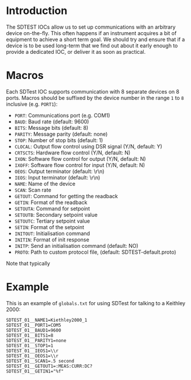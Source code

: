 # Introduction

The SDTEST IOCs allow us to set up communications with an arbitrary device on-the-fly. This often happens if an instrument acquires a bit of equipment to achieve a short term goal. We should try and ensure that if a device is to be used long-term that we find out about it early enough to provide a dedicated IOC, or deliver it as soon as practical.

# Macros

Each SDTest IOC supports communication with 8 separate devices on 8 ports. Macros should be suffixed by the device number in the range `1` to `8` inclusive (e.g. `PORT1`):

- `PORT`: Communications port (e.g. COM1)
- `BAUD`: Baud rate (default: 9600)
- `BITS`: Message bits (default: 8)
- `PARITY`: Message parity (default: none)
- `STOP`: Number of stop bits (default: 1)
- `CLOCAL`: Output flow control using DSR signal (Y/N, default: Y)
- `CRTSCTS`: Hardware flow control (Y/N, default: N)
- `IXON`: Software flow control for output (Y/N, default: N)
- `IXOFF`: Software flow control for input (Y/N, default: N)
- `OEOS`: Output terminator (default: \r\n)
- `IEOS`: Input terminator (default: \r\n)
- `NAME`: Name of the device
- `SCAN`: Scan rate
- `GETOUT`: Command for getting the readback
- `GETIN`: Format of the readback
- `SETOUTA`: Command for setpoint
- `SETOUTB`: Secondary setpoint value
- `SETOUTC`: Tertiary setpoint value
- `SETIN`: Format of the setpoint
- `INITOUT`: Initialisation command
- `INITIN`: Format of init response
- `INITP`: Send an initialisation command (default: NO)
- `PROTO`: Path to custom protocol file, (default: SDTEST-default.proto)

Note that typically 

# Example

This is an example of `globals.txt` for using SDTest for talking to a Keithley 2000:

```
SDTEST_01__NAME1=Kiethley2000_1
SDTEST_01__PORT1=COM5
SDTEST_01__BAUD1=9600
SDTEST_01__BITS1=8
SDTEST_01__PARITY1=none
SDTEST_01__STOP1=1
SDTEST_01__IEOS1=\\r
SDTEST_01__OEOS1=\\r
SDTEST_01__SCAN1=.5 second
SDTEST_01__GETOUT1=:MEAS:CURR:DC?
SDTEST_01__GETIN1="%f"
```
